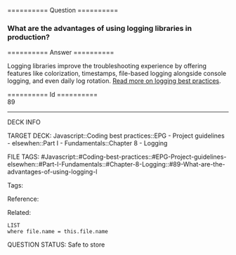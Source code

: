 ========== Question ==========  

### What are the advantages of using logging libraries in production?  

========== Answer ==========  

Logging libraries improve the troubleshooting experience by offering features like colorization, timestamps, file-based logging alongside console logging, and even daily log rotation. [Read more on logging best practices](https://blog.risingstack.com/node-js-logging-tutorial/).

========== Id ==========  
89

---

DECK INFO

TARGET DECK: Javascript::Coding best practices::EPG - Project guidelines - elsewhen::Part I - Fundamentals::Chapter 8 - Logging

FILE TAGS: #Javascript::#Coding-best-practices::#EPG-Project-guidelines-elsewhen::#Part-I-Fundamentals::#Chapter-8-Logging::#89-What-are-the-advantages-of-using-logging-l

Tags:

Reference:

Related:

```dataview
LIST
where file.name = this.file.name
```

QUESTION STATUS: Safe to store
